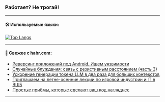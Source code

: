 ### Работает? Не трогай!

---
<!--
#### 🛠️ Technical stack:

![Java](https://img.shields.io/badge/Java-informational?logo=Oracle&style=flat&logoColor=white&color=FF4500)
![Kotlin](https://img.shields.io/badge/Kotlin-informational?logo=Kotlin&style=flat&logoColor=white&color=774D97)
![TS](https://img.shields.io/badge/TypeScript-informational?logo=typeScript&style=flat&logoColor=black&color=017acc)
![Python](https://img.shields.io/badge/Python-informational?logo=Python&style=flat&logoColor=black&color=ffdd54) <br>
![Spring](https://img.shields.io/badge/Spring-informational?logo=Spring&style=flat&logoColor=white&color=6DB33F) 
![SpringBoot](https://img.shields.io/badge/SpringBoot-informational?logo=SpringBoot&style=flat&logoColor=white&color=6DB33F)
![Nest](https://img.shields.io/badge/NestJS-informational?logo=NestJS&style=flat&logoColor=white&color=E0234E) 
![NodeJS](https://img.shields.io/badge/NodeJS-informational?logo=node.js&style=flat&logoColor=white&color=70A760)<br>
![PostgreSQL](https://img.shields.io/badge/PostgreSQL-informational?logo=PostgreSQL&style=flat&logoColor=white&color=DAA520)
![MongoDB](https://img.shields.io/badge/MongoDB-informational?logo=MongoDB&style=flat&logoColor=white&color=870000)
![Apache](https://img.shields.io/badge/Apache-informational?logo=apache&style=flat&logoColor=white&color=f74e28)

___ 
-->

#### 🛠️ Используемые языки:

[![Top Langs](https://github-readme-stats-u2qms2cxw-advtsettinggmailcoms-projects.vercel.app/api/top-langs/?username=zloylis&langs_count=10&hide_title=true&title_color=e6edf3&size_weight=0.5&count_weight=0.5&layout=compact&hide_progress=true&hide_border=true&theme=dracula)](https://github.com/zloylis)

<!---


####  :octocat:&nbsp;&nbsp; Статистика:

![GitHub stats](https://github-readme-stats-u2qms2cxw-advtsettinggmailcoms-projects.vercel.app/api?username=zloylis&show_icons=true&hide_border=true&theme=dracula&title_color=e6edf3&include_all_commits=true&count_private=true&hide_rank=false&hide_title=true&rank_icon=github)
-->
---

#### 💬 Свежее с habr.com:

<!-- BLOG-POST-LIST:START -->
- [Реверсинг приложений под Android. Ищем уязвимости](https://habr.com/ru/companies/otus/articles/830124/?utm_source=habrahabr&utm_medium=rss&utm_campaign=830124)
- [Случайные блуждания: связь с резистивным расстоянием &lpar;часть 3&rpar;](https://habr.com/ru/articles/831490/?utm_source=habrahabr&utm_medium=rss&utm_campaign=831490)
- [Ускорение генерации токена LLM в два раза для больших контекстов](https://habr.com/ru/articles/817009/?utm_source=habrahabr&utm_medium=rss&utm_campaign=817009)
- [Приглашаем на летне-осенние лекции по игровой индустрии и IT в ВШБ](https://habr.com/ru/companies/miip/articles/831556/?utm_source=habrahabr&utm_medium=rss&utm_campaign=831556)
- [Простые приёмы, которые сделают ваш код нагляднее](https://habr.com/ru/articles/831570/?utm_source=habrahabr&utm_medium=rss&utm_campaign=831570)
<!-- BLOG-POST-LIST:END -->

---
